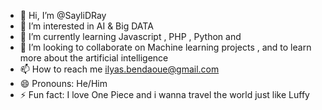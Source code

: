 - 👋 Hi, I’m @SayliDRay
- 👀 I’m interested in AI & Big DATA 
- 🌱 I’m currently learning Javascript , PHP , Python and 
- 💞️ I’m looking to collaborate on Machine learning projects , and to learn more about the artificial intelligence 
- 📫 How to reach me ilyas.bendaoue@gmail.com
- 😄 Pronouns: He/Him
- ⚡ Fun fact: I love One Piece and i wanna travel the world just like Luffy 
